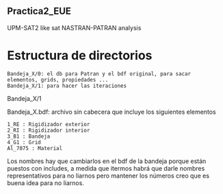 ## Practica2_EUE
UPM-SAT2 like sat NASTRAN-PATRAN analysis


# Estructura de directorios

    Bandeja_X/0: el db para Patran y el bdf original, para sacar elementos, grids, propiedades ...
    Bandeja_X/1: para hacer las iteraciones
  
Bandeja_X/1
 
   Bandeja_X.bdf: archivo sin cabecera que incluye los siguientes elementos
  
    1_RE : Rigidizador exterior
    2_RI : Rigidizador interior
    3_B1 : Bandeja
    4_G1 : Grid
    Al_7075 : Material
 
  Los nombres hay que cambiarlos en el bdf de la bandeja porque están puestos con includes, a medida que itermos habrá que darle nombres representativos para no liarnos pero mantener los números creo que es buena idea para no liarnos.

  
